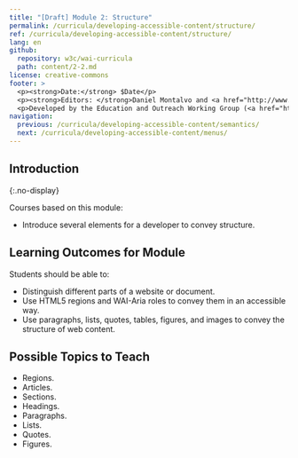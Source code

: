 ```yaml
---
title: "[Draft] Module 2: Structure"
permalink: /curricula/developing-accessible-content/structure/
ref: /curricula/developing-accessible-content/structure/
lang: en
github:
  repository: w3c/wai-curricula
  path: content/2-2.md
license: creative-commons
footer: >
  <p><strong>Date:</strong> $Date</p>
  <p><strong>Editors: </strong>Daniel Montalvo and <a href="http://www.w3.org/People/shadi/">Shadi Abou-Zahra</a>. Contributors: <a href="https://www.w3.org/WAI/EO/EOWG-members">EOWG Participants</a>. </p>
  <p>Developed by the Education and Outreach Working Group (<a href="http://www.w3.org/WAI/EO/">EOWG</a>). Developed with support from the <a href="https://www.w3.org/WAI/about/projects/wai-guide/">WAI-Guide Project</a> funded by the European Commission (EC) under the Horizon 2020 program (Grant Agreement 822245).</p>
navigation:
  previous: /curricula/developing-accessible-content/semantics/
  next: /curricula/developing-accessible-content/menus/
---
```


## Introduction
{:.no-display}

Courses based on this module:

* Introduce several elements for a developer to convey structure.

## Learning Outcomes for Module

Students should be able to:

* Distinguish different parts of a website  or document.
* Use HTML5 regions and WAI-Aria roles to convey them in an accessible way.
* Use paragraphs, lists, quotes, tables, figures, and images to convey the structure of web content.

## Possible Topics to Teach

* Regions.
* Articles.
* Sections.
* Headings.
* Paragraphs.
* Lists.
* Quotes.
* Figures.


